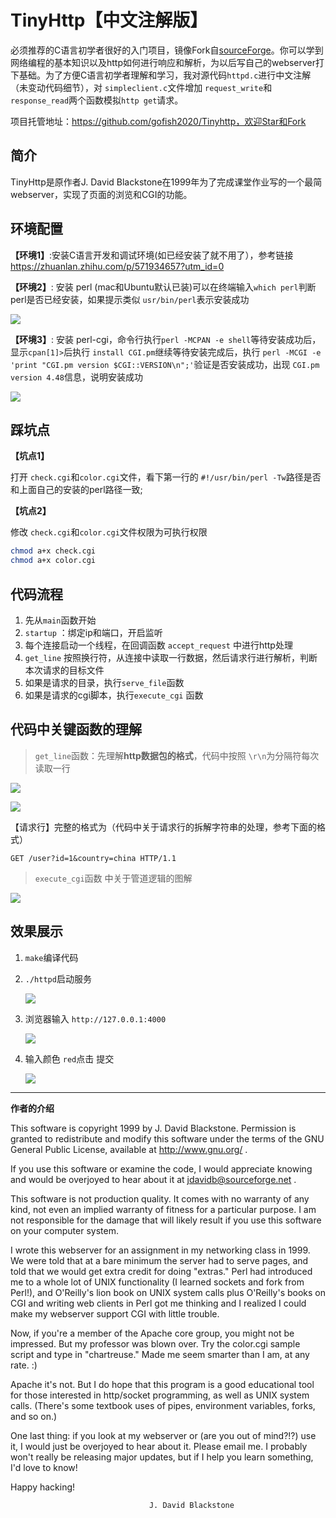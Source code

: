 # TinyHttp【中文注解版】

必须推荐的C语言初学者很好的入门项目，镜像Fork自[sourceForge](https://sourceforge.net/projects/tiny-httpd/)。你可以学到网络编程的基本知识以及http如何进行响应和解析，为以后写自己的webserver打下基础。为了方便C语言初学者理解和学习，我对源代码`httpd.c`进行中文注解（未变动代码细节），对 `simpleclient.c`文件增加 `request_write`和`response_read`两个函数模拟`http get`请求。

项目托管地址：https://github.com/gofish2020/Tinyhttp，欢迎Star和Fork

## 简介

TinyHttp是原作者J. David Blackstone在1999年为了完成课堂作业写的一个最简webserver，实现了页面的浏览和CGI的功能。

## 环境配置

**【环境1】**:安装C语言开发和调试环境(如已经安装了就不用了），参考链接 https://zhuanlan.zhihu.com/p/571934657?utm_id=0

**【环境2】**: 安装 perl (mac和Ubuntu默认已装)可以在终端输入`which perl`判断perl是否已经安装，如果提示类似 `usr/bin/perl`表示安装成功

![](./img/image-20231128174241416.png)

**【环境3】**: 安装 perl-cgi，命令行执行`perl -MCPAN -e shell`等待安装成功后，显示`cpan[1]>`后执行 `install CGI.pm`继续等待安装完成后，执行 `perl -MCGI -e 'print "CGI.pm version $CGI::VERSION\n";'`验证是否安装成功，出现 `CGI.pm version 4.48`信息，说明安装成功

![](./img/image-20231128174840816.png)

## 踩坑点

**【坑点1】**

打开 `check.cgi`和`color.cgi`文件，看下第一行的 `#!/usr/bin/perl -Tw`路径是否和上面自己的安装的perl路径一致;

**【坑点2】**

修改 `check.cgi`和`color.cgi`文件权限为可执行权限

```sh
chmod a+x check.cgi
chmod a+x color.cgi
```



## 代码流程

1. 先从`main`函数开始
2. `startup` ：绑定ip和端口，开启监听
3. 每个连接启动一个线程，在回调函数 `accept_request` 中进行http处理
4. `get_line` 按照换行符，从连接中读取一行数据，然后请求行进行解析，判断本次请求的目标文件
5. 如果是请求的目录，执行`serve_file`函数
6. 如果是请求的cgi脚本，执行`execute_cgi` 函数

## 代码中关键函数的理解

> `get_line`函数：先理解**http数据包的格式**，代码中按照 `\r\n`为分隔符每次读取一行

![](./img/image-20231128183320515.png)

![](./img/image-20231128183648059.png)

【请求行】完整的格式为（代码中关于请求行的拆解字符串的处理，参考下面的格式）

`GET /user?id=1&country=china HTTP/1.1`



> `execute_cgi`函数 中关于管道逻辑的图解

![](./img/image-20231128194955744.png)





## 效果展示

1. `make`编译代码

2. `./httpd`启动服务

   ![](./img/image-20231128180132441.png)

3. 浏览器输入 `http://127.0.0.1:4000`

   ![](./img/image-20231128180224481.png)

4. 输入颜色 `red`点击 提交

   ![](./img/image-20231128180347621.png)

---

**作者的介绍**

  This software is copyright 1999 by J. David Blackstone.  Permission
is granted to redistribute and modify this software under the terms of
the GNU General Public License, available at http://www.gnu.org/ .

  If you use this software or examine the code, I would appreciate
knowing and would be overjoyed to hear about it at
jdavidb@sourceforge.net .

  This software is not production quality.  It comes with no warranty
of any kind, not even an implied warranty of fitness for a particular
purpose.  I am not responsible for the damage that will likely result
if you use this software on your computer system.

  I wrote this webserver for an assignment in my networking class in
1999.  We were told that at a bare minimum the server had to serve
pages, and told that we would get extra credit for doing "extras."
Perl had introduced me to a whole lot of UNIX functionality (I learned
sockets and fork from Perl!), and O'Reilly's lion book on UNIX system
calls plus O'Reilly's books on CGI and writing web clients in Perl got
me thinking and I realized I could make my webserver support CGI with
little trouble.

  Now, if you're a member of the Apache core group, you might not be
impressed.  But my professor was blown over.  Try the color.cgi sample
script and type in "chartreuse."  Made me seem smarter than I am, at
any rate. :)

  Apache it's not.  But I do hope that this program is a good
educational tool for those interested in http/socket programming, as
well as UNIX system calls.  (There's some textbook uses of pipes,
environment variables, forks, and so on.)

  One last thing: if you look at my webserver or (are you out of
mind?!?) use it, I would just be overjoyed to hear about it.  Please
email me.  I probably won't really be releasing major updates, but if
I help you learn something, I'd love to know!

  Happy hacking!

                                   J. David Blackstone


